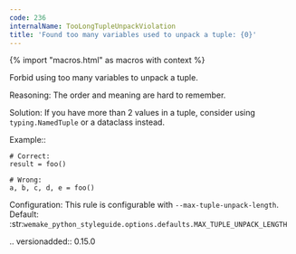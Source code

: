 ```yaml
---
code: 236
internalName: TooLongTupleUnpackViolation
title: 'Found too many variables used to unpack a tuple: {0}'
---
```


{% import "macros.html" as macros with context %}


Forbid using too many variables to unpack a tuple.

Reasoning:
    The order and meaning are hard to remember.

Solution:
    If you have more than 2 values in a tuple, consider using
    ``typing.NamedTuple`` or a dataclass instead.

Example::

    # Correct:
    result = foo()

    # Wrong:
    a, b, c, d, e = foo()

Configuration:
    This rule is configurable with ``--max-tuple-unpack-length``.
    Default:
    :str:`wemake_python_styleguide.options.defaults.MAX_TUPLE_UNPACK_LENGTH`

.. versionadded:: 0.15.0